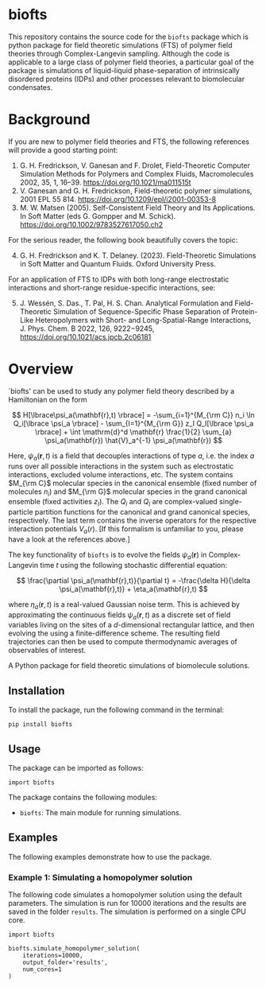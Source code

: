 # biofts

This repository contains the source code for the `biofts` package which is python package for field theoretic simulations (FTS) of polymer field theories through Complex-Langevin sampling. Although the code is applicable to a large class of polymer field theories, a particular goal of the package is simulations of liquid-liquid phase-separation of intrinsically disordered proteins (IDPs) and other processes relevant to biomolecular condensates. 

# Background

If you are new to polymer field theories and FTS, the following references will provide a good starting point:

1. G. H. Fredrickson, V. Ganesan and F. Drolet, Field-Theoretic Computer Simulation Methods for Polymers and Complex Fluids, Macromolecules 2002, 35, 1, 16–39. <hlink>https://doi.org/10.1021/ma011515t</hlink>
2. V. Ganesan and G. H. Fredrickson, Field-theoretic polymer simulations, 2001 EPL 55 814. <hlink>https://doi.org/10.1209/epl/i2001-00353-8</hlink>
3. M. W. Matsen (2005). Self-Consistent Field Theory and Its Applications. In Soft Matter (eds G. Gompper and M. Schick). <hlink>https://doi.org/10.1002/9783527617050.ch2</hlink>

For the serious reader, the following book beautifully covers the topic:

4.  G. H. Fredrickson and K. T. Delaney. (2023). Field-Theoretic Simulations in Soft Matter and Quantum Fluids. Oxford University Press.

For an application of FTS to IDPs with both long-range electrostatic interactions and short-range residue-specific interactions, see:

5. J. Wessén, S. Das., T. Pal, H. S. Chan. Analytical Formulation and Field-Theoretic Simulation of Sequence-Specific Phase Separation of Protein-Like Heteropolymers with Short- and Long-Spatial-Range Interactions, J. Phys. Chem. B 2022, 126, 9222−9245, <hlink>https://doi.org/10.1021/acs.jpcb.2c06181</hlink>

# Overview

`biofts' can be used to study any polymer field theory described by a Hamiltonian on the form

$$
H[\lbrace\psi_a(\mathbf{r},t) \rbrace] = -\sum_{i=1}^{M_{\rm C}} n_i \ln Q_i[\lbrace \psi_a \rbrace] - \sum_{I=1}^{M_{\rm G}} z_I Q_I[\lbrace \psi_a \rbrace] + \int \mathrm{d}^d \mathbf{r} \frac{1}{2} \sum_{a} \psi_a(\mathbf{r}) \hat{V}_a^{-1} \psi_a(\mathbf{r}) 
$$

Here, $\psi_a(\mathbf{r},t)$ is a field that decouples interactions of type $a$, i.e. the index $a$ runs over all possible interactions in the system such as electrostatic interactions, excluded volume interactions, etc. The system contains $M_{\rm C}$ molecular species in the canonical ensemble (fixed number of molecules $n_i$) and $M_{\rm G}$ molecular species in the grand canonical ensemble (fixed activities $z_I$). The $Q_i$ and $Q_I$ are complex-valued single-particle partition functions for the canonical and grand canonical species, respectively. The last term contains the inverse operators for the respective interaction potentials $V_a(r)$. [If this formalism is unfamiliar to you, please have a look at the references above.]

The key functionality of `biofts` is to evolve the fields $\psi_a(\mathbf{r})$ in Complex-Langevin time $t$ using the following stochastic differential equation:

$$
\frac{\partial \psi_a(\mathbf{r},t)}{\partial t} = -\frac{\delta H}{\delta \psi_a(\mathbf{r},t)} + \eta_a(\mathbf{r},t)
$$

where $\eta_a(\mathbf{r},t)$ is a real-valued Gaussian noise term. This is achieved by approximating the continuous fields $\psi_a(\mathbf{r},t)$ as a discrete set of field variables living on the sites of a $d$-dimensional rectangular lattice, and then evolving the using a finite-difference scheme. The resulting field trajectories can then be used to compute thermodynamic averages of observables of interest. 






A Python package for field theoretic simulations of biomolecule solutions. 

## Installation
To install the package, run the following command in the terminal:
```
pip install biofts
```
## Usage
The package can be imported as follows:
```
import biofts
```
The package contains the following modules:
* `biofts`: The main module for running simulations.


## Examples
The following examples demonstrate how to use the package.

### Example 1: Simulating a homopolymer solution

The following code simulates a homopolymer solution using the default parameters. The simulation is run for 10000 iterations and the results are saved in the folder `results`. The simulation is performed on a single CPU core.
```
import biofts

biofts.simulate_homopolymer_solution(
    iterations=10000,
    output_folder='results',
    num_cores=1
)
```

